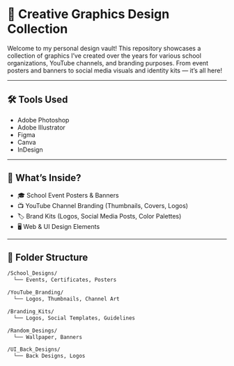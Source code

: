 # 🎨 Creative Graphics Design Collection

Welcome to my personal design vault! This repository showcases a collection of graphics I’ve created over the years for various school organizations, YouTube channels, and branding purposes. From event posters and banners to social media visuals and identity kits — it’s all here!

---

## 🛠️ Tools Used

- Adobe Photoshop
- Adobe Illustrator
- Figma
- Canva
- InDesign

---

## 🧠 What’s Inside?

- 🎓 School Event Posters & Banners  
- 📺 YouTube Channel Branding (Thumbnails, Covers, Logos)  
- 🏷️ Brand Kits (Logos, Social Media Posts, Color Palettes)  
- 🖥️ Web & UI Design Elements

---

## 📂 Folder Structure

```bash
/School_Designs/
  └── Events, Certificates, Posters

/YouTube_Branding/
  └── Logos, Thumbnails, Channel Art

/Branding_Kits/
  └── Logos, Social Templates, Guidelines

/Random_Desings/
  └── Wallpaper, Banners

/UI_Back_Designs/
  └── Back Designs, Logos

